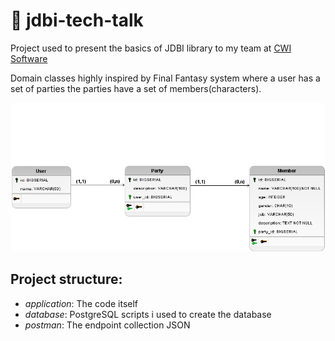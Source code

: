 # :speech_balloon: jdbi-tech-talk

Project used to present the basics of JDBI library to my team at [CWI Software](https://cwi.com.br/)

Domain classes highly inspired by Final Fantasy system where a user has a set of parties the parties have a set of members(characters).

![](database/entity_model.png)

## Project structure:
- *application*: The code itself
- *database*: PostgreSQL scripts i used to create the database
- *postman*: The endpoint collection JSON
